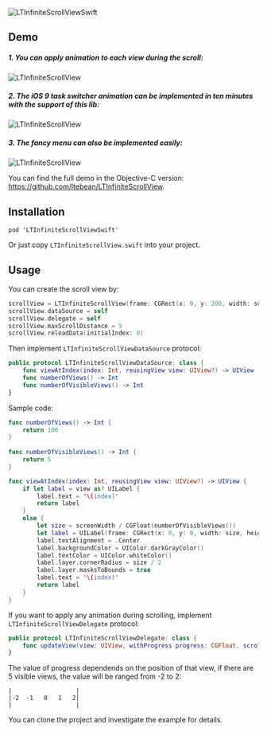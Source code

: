 ![LTInfiniteScrollViewSwift](https://cocoapod-badges.herokuapp.com/v/LTInfiniteScrollViewSwift/badge.png)

## Demo
##### 1. You can apply animation to each view during the scroll:
![LTInfiniteScrollView](https://raw.githubusercontent.com/ltebean/LTInfiniteScrollView/master/demo/demo.gif)

##### 2. The iOS 9 task switcher animation can be implemented in ten minutes with the support of this lib:
![LTInfiniteScrollView](https://raw.githubusercontent.com/ltebean/LTInfiniteScrollView/master/demo/task-switcher-demo.gif)


##### 3. The fancy menu can also be implemented easily:
![LTInfiniteScrollView](https://raw.githubusercontent.com/ltebean/LTInfiniteScrollView/master/demo/menu-demo.gif)

You can find the full demo in the Objective-C version: https://github.com/ltebean/LTInfiniteScrollView.

## Installation
```
pod 'LTInfiniteScrollViewSwift'
```

Or just copy `LTInfiniteScrollView.swift` into your project.


## Usage

You can create the scroll view by:
```swift
scrollView = LTInfiniteScrollView(frame: CGRect(x: 0, y: 200, width: screenWidth, height: 300))
scrollView.dataSource = self
scrollView.delegate = self
scrollView.maxScrollDistance = 5
scrollView.reloadData(initialIndex: 0)
```

Then implement `LTInfiniteScrollViewDataSource` protocol:
```swift
public protocol LTInfiniteScrollViewDataSource: class {
    func viewAtIndex(index: Int, reusingView view: UIView?) -> UIView
    func numberOfViews() -> Int
    func numberOfVisibleViews() -> Int
}
```

Sample code:
```swift
func numberOfViews() -> Int {
    return 100
}
    
func numberOfVisibleViews() -> Int {
    return 5
}

func viewAtIndex(index: Int, reusingView view: UIView?) -> UIView {
    if let label = view as? UILabel {
        label.text = "\(index)"
        return label
    }
    else {
        let size = screenWidth / CGFloat(numberOfVisibleViews())
        let label = UILabel(frame: CGRect(x: 0, y: 0, width: size, height: size))
        label.textAlignment = .Center
        label.backgroundColor = UIColor.darkGrayColor()
        label.textColor = UIColor.whiteColor()
        label.layer.cornerRadius = size / 2
        label.layer.masksToBounds = true
        label.text = "\(index)"
        return label
    }
}
```


If you want to apply any animation during scrolling, implement `LTInfiniteScrollViewDelegate` protocol: 
```swift
public protocol LTInfiniteScrollViewDelegate: class {
    func updateView(view: UIView, withProgress progress: CGFloat, scrollDirection direction: ScrollDirection)
}

```
The value of progress dependends on the position of that view, if there are 5 visible views, the value will be ranged from -2 to 2:
```
|                  |
|-2  -1   0   1   2|
|                  |
```

You can clone the project and investigate the example for details. 
